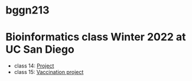 # bggn213
Bioinformatics class Winter 2022 at UC San Diego
=======

- class 14: [Project](https://github.com/Nickase112/bggn213/tree/main/class14)
- class 15: [Vaccination project](https://github.com/Nickase112/bggn213/blob/main/class15.Rmd)

